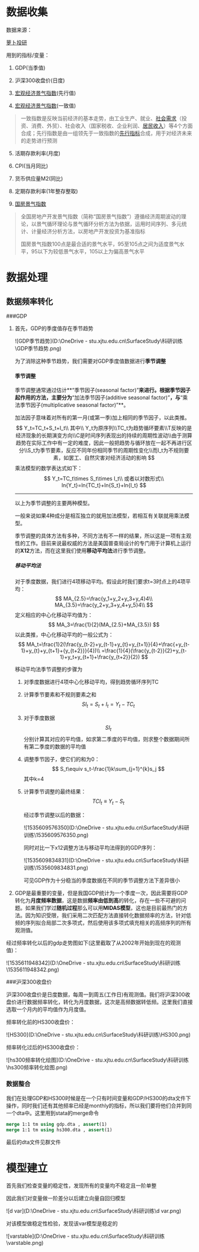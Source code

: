 # 数据收集

数据来源：

[萝卜投研](https://robo.datayes.com/v2/home)

用到的指标/变量：

1. GDP(当季值)

2. 沪深300收盘价(日度)

3. [宏观经济景气指数](https://baike.baidu.com/item/%E7%BB%8F%E6%B5%8E%E6%99%AF%E6%B0%94%E6%8C%87%E6%95%B0/6782162)(先行值)
  
4. [宏观经济景气指数](https://baike.baidu.com/item/%E7%BB%8F%E6%B5%8E%E6%99%AF%E6%B0%94%E6%8C%87%E6%95%B0/6782162)(一致值)

> 一致指数是反映当前经济的基本走势，由工业生产、就业、[社会需求](https://baike.baidu.com/item/%E7%A4%BE%E4%BC%9A%E9%9C%80%E6%B1%82)（投资、消费、外贸）、社会收入（国家税收、企业利润、[居民收入](https://baike.baidu.com/item/%E5%B1%85%E6%B0%91%E6%94%B6%E5%85%A5)）等4个方面合成；先行指数是由一组领先于一致指数的[先行指标](https://baike.baidu.com/item/%E5%85%88%E8%A1%8C%E6%8C%87%E6%A0%87)合成，用于对经济未来的走势进行预测

5. 活期存款利率(月度)
  
6. CPI(当月同比)

7. 货币供应量M2(同比)

8. 定期存款利率(1年整存整取)

9. [国房景气指数](https://baike.baidu.com/item/%E5%9B%BD%E6%88%BF%E6%99%AF%E6%B0%94%E6%8C%87%E6%95%B0/7035576)

> 全国房地产开发景气指数（简称“国房景气指数”）遵循经济周期波动的理论，以景气循环理论与景气循环分析方法为依据，运用时间序列、多元统计、计量经济分析方法，以房地产开发投资为基准指标
>
> 国房景气指数100点是最合适的景气水平，95至105点之间为适度景气水平，95以下为较低景气水平，105以上为偏高景气水平

# 数据处理

## 数据频率转化

###GDP

1. 首先，GDP的季度值存在季节趋势

   ![GDP季节趋势](D:\OneDrive - stu.xjtu.edu.cn\SurfaceStudy\科研训练\GDP季节趋势.png)

   为了消除这种季节趋势，我们需要对GDP季度值数据进行**季节调整**

   ####	季节调整

   季节调整通常通过估计**“季节因子(seasonal factor)”**来进行。根据季节因子起作用的方法，主要分为**“加法季节因子(additive seasonal factor)”**，与**“乘法季节因子(multiplicative seasonal factor)”**。

   加法因子意味着对所有的第一月(或第一季)加上相同的季节因子，以此类推。
   $$
   Y_t=TC_t+S_t+I_t\\
   其中\\
   Y_t为原序列\\TC_t为趋势循环要素\\T反映的是经济现象的长期演变方向\\C是时间序列表现出的持续的周期性波动\\由于测算趋势在实际工作中有一定的难度，因此一般把趋势与循环放在一起不再进行区分\\S_t为季节要素，反应不同年份相同季节的周期性变化\\而I_t为不规则要素，如罢工、自然灾害对经济活动的影响
   $$
   乘法模型的数学表达式如下：
   $$
   Y_t=TC_t\times S_t\times I_t\\
   或者以对数形式\\
   ln{Y_t}=ln{TC_t}+ln{S_t}+ln{I_t}
   $$
   ***

   以上为季节调整的主要两种模型。

   一般来说如果4种成分是相互独立的就用加法模型，若相互有关联就用乘法模型。

   季节调整的具体方法有多种，不同方法有不一样的结果，所以这是一项有主观性的工作。目前来说最权威的方法是美国普查局设计的专门用于计算机上运行的**X12**方法，而在这里我们使用**移动平均法**进行季节调整。

   ##### 移动平均法

   对于季度数据，我们进行4项移动平均。假设此时我们要求t=3时点上的4项平均：
   $$
   MA_{2.5}=\frac{y_1+y_2+y_3+y_4}4\\
   MA_{3.5}=\frac{y_2+y_3+y_4+y_5}4\\
   $$
   定义相应的中心化移动平均值为：
   $$
   MA_3=\frac{1}{2}(MA_{2.5}+MA_{3.5})
   $$
   以此类推，中心化移动平均的一般公式为：
   $$
   MA_t=\frac{1}2(\frac{y_{t-2}+y_{t-1}+y_{t}+y_{t+1}}{4}+\frac{+y_{t-1}+y_{t}+y_{t+1}+{y_{t+2}}}{4})\\
   =\frac{1}{4}(\frac{y_{t-2}}{2}+y_{t-1}+y_t+y_{t+1}+\frac{y_{t+2}}{2})
   $$

   移动平均法季节调整的步骤为

   1. 对季度数据进行4项中心化移动平均，得到趋势循环序列TC

   2. 计算季节要素和不规则要素之和
      $$
      SI_t=S_t+I_t=Y_t-TC_t
      $$

   3. 对于季度数据
      $$
      SI_t
      $$
      分别计算其对应的平均值，如求第二季度的平均值，则求整个数据期间所有第二季度的数据的平均值

   4. 调整季节因子，使它们的和为0：
      $$
      S_t\equiv s_t-\frac{1}k\sum_{j=1}^{k}s_j
      $$
      其中k=4

   5. 计算季节调整的最终结果：
      $$
      TCI_t\equiv Y_t-S_t
      $$



      经过季节调整以后的数据：
    
      ![1535609576350](D:\OneDrive - stu.xjtu.edu.cn\SurfaceStudy\科研训练\1535609576350.png)
    
      同时对比一下x12调整方法与移动平均法得到的GDP序列：
    
      ![1535609834831](D:\OneDrive - stu.xjtu.edu.cn\SurfaceStudy\科研训练\1535609834831.png)
    
      可见GDP作为十分稳当的季度数据在不同的季节调整方法下差异很小

2. GDP是最重要的变量，但是我国GDP统计为一个季度一次，因此需要将GDP转化为**月度频率数据**，这是数据**频率由低到高**的转化，存在一些不可避的问题。如果我们学过**随机过程**那么可以用**MIDAS模型**，这也是目前最热门的方法。因为知识受限，我们采用二次匹配方法直接转化数据频率的方法，针对低频的序列拟合局部二次多项式，然后使用该多项式填充相关的高频序列的所有观测值。

经过频率转化以后的gdp走势图如下(这里截取了从2002年开始到现在的观测值)：

![1535611948342](D:\OneDrive - stu.xjtu.edu.cn\SurfaceStudy\科研训练\1535611948342.png)


###沪深300收盘价

沪深300收盘价是日度数据，每周一到周五(工作日)有观测值。我们将沪深300收盘价进行数据频率转化，转化为月度数据，这次是高频数据转低频。这里我们直接选取一个月内的平均值作为月度值。



频率转化前的HS300收盘价：

![HS300](D:\OneDrive - stu.xjtu.edu.cn\SurfaceStudy\科研训练\HS300.png)

频率转化过后的HS300收盘价：

![hs300频率转化绘图](D:\OneDrive - stu.xjtu.edu.cn\SurfaceStudy\科研训练\hs300频率转化绘图.png)



### 数据整合

我们在处理GDP和HS300时候是在一个只有时间变量和GDP/HS300的dta文件下操作，同时我们还有其他频率已经是monthly的指标，所以我们要将他们合并到同一个dta中。这里用到stata的merge命令

~~~stata
merge 1:1 tm using gdp.dta , assert(1)
merge 1:1 tm using hs300.dta , assert(1)
~~~

最后的dta文件见群文件

# 模型建立

首先我们检查变量的稳定性，发现所有的变量均不稳定且一阶单整

因此我们对变量做一阶差分以后建立向量自回归模型

![d var](D:\OneDrive - stu.xjtu.edu.cn\SurfaceStudy\科研训练\d var.png)

对该模型做稳定性检验，发现该var模型是稳定的

![varstable](D:\OneDrive - stu.xjtu.edu.cn\SurfaceStudy\科研训练\varstable.png)